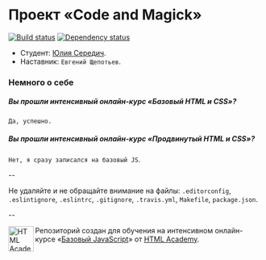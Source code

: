 # Проект «Code and Magick»

[![Build status][travis-image]][travis-url]
[![Dependency status][dependency-image]][dependency-url]

* Студент: [Юлия Середич](https://htmlacademy.ru/profile/id79346).
* Наставник: `Евгений Щепотьев`.

### Немного о себе

##### Вы прошли интенсивный онлайн-курс «Базовый HTML и CSS»?
`Да, успешно.`

##### Вы прошли интенсивный онлайн-курс «Продвинутый HTML и CSS»?
`Нет, я сразу записался на базовый JS`.

--

Не удаляйте и не обращайте внимание на файлы: `.editorconfig`, `.eslintignore`, `.eslintrc`, `.gitignore`, `.travis.yml`, `Makefile`, `package.json`.

--

<a href="https://htmlacademy.ru/js_intensive"><img align="left" width="50" height="50" title="HTML Academy" src="https://htmlacademy.ru/static/img/logo-github-javascript.svg"></a>

Репозиторий создан для обучения на интенсивном онлайн-курсе «[Базовый JavaScript](https://htmlacademy.ru/js_intensive)» от [HTML Academy](https://htmlacademy.ru).

[travis-image]: https://travis-ci.org/js-htmlacademy/79346-code-and-magick.svg?branch=master
[travis-url]: https://travis-ci.org/js-htmlacademy/79346-code-and-magick
[dependency-image]: https://david-dm.org/js-htmlacademy/79346-code-and-magick.svg?style=flat-square
[dependency-url]: https://david-dm.org/js-htmlacademy/79346-code-and-magick
